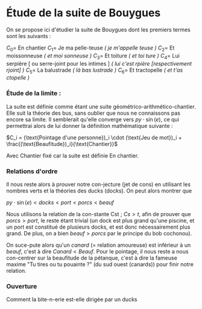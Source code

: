 # Étude de la suite de Bouygues
On se propose ici d'étudier la suite de Bouygues dont les premiers termes sont les suivants :

$C_0 =$  En chantier 
$C_1 =$  Je ma pelle-teuse *( je m'appelle teuse )*
$C_2 =$  Et moissonneuse *( et moi sonneuse )*
$C_3 =$  Et toiture *( et toi ture )*
$C_4 =$  Lui serpière [ ou serre-joint pour les intimes ] *( lui c'est rpière [respectivement rjoint] )*
$C_5 =$  La balustrade *( là bas lustrade )*
$C_6 =$  Et tractopelle *( et t'as ctopelle )*

### Étude de la limite :
La suite est définie comme étant une suite géométrico-arithmético-chantier. Elle suit la théorie des bus, sans oublier que nous ne connaissons pas encore sa limite. Il semblerait qu'elle converge vers $py\cdot \sin (e)$, ce qui permettrai alors de lui donner la définition mathématique suivante :

$C_i = (\text{Pointage d'une personne})_i \cdot (\text{Jeu de mot})_i + \frac{(\text{Beaufitude})_i}{\text{Chantier}}$

Avec $\text{Chantier}$ fixé car la suite est définie En chantier.

### Relations d'ordre

Il nous reste alors à prouver notre con-jecture (jet de cons) en utilisant les nombres verts et la théories des ducks (docks). On peut alors montrer que

$py \cdot \sin (e) < docks < port <porcs < beauf$

Nous utilisons la relation de la con-stante Cst ; $Cs > t$, afin de prouver que $porcs > port$, le reste étant trivial (un dock est plus grand qu'une piscine, et un port est constitué de plusieurs docks, et est donc nécessairement plus grand. De plus, on a bien $beauf > porcs$ par le principe du bob cochonou).

On suce-pute alors qu'un $canard$ (= relation amoureuse) est inférieur à un $beauf$, c'est à dire $Canard < Beauf$.
Pour le pointage, il nous reste a nous con-centrer sur la beaufitude de la pétanque, c'est à dire la fameuse maxime "Tu tires ou tu pouainte ?" (du sud ouest (canards)) pour finir notre relation.

### Ouverture
Comment la bite-n-erie est-elle dirigée par un ducks 
